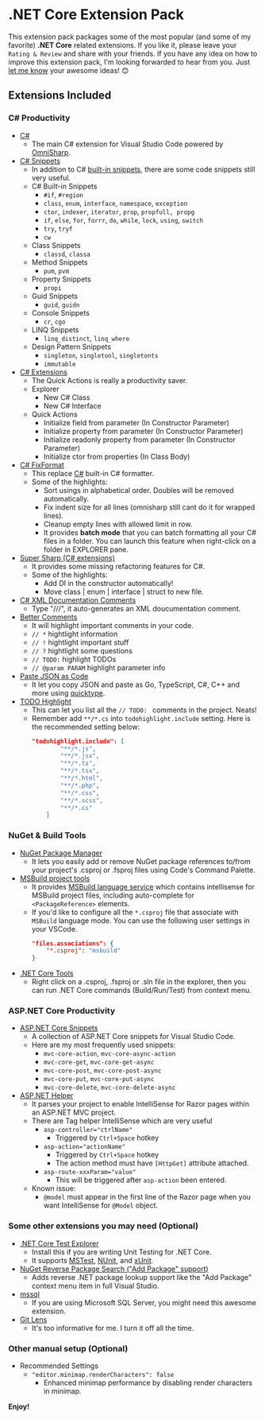 # .NET Core Extension Pack

This extension pack packages some of the most popular (and some of my favorite) **.NET Core** related extensions.  If you like it, please leave your `Rating & Review` and share with your friends.  If you have any idea on how to improve this extension pack, I'm looking forwarded to hear from you.  Just [let me know](https://github.com/doggy8088/netcore-extension-pack/issues) your awesome ideas! 😊

## Extensions Included

### C# Productivity

- [C#](https://marketplace.visualstudio.com/items?itemName=ms-vscode.csharp)
  - The main C# extension for Visual Studio Code powered by [OmniSharp](http://www.omnisharp.net).
- [C# Snippets](https://marketplace.visualstudio.com/items?itemName=jorgeserrano.vscode-csharp-snippets)
  - In addition to C# [built-in snippets](https://msdn.microsoft.com/en-us/library/z41h7fat.aspx), there are some code snippets still very useful.
  - C# Built-in Snippets
    - `#if`, `#region`
    - `class`, `enum`, `interface`, `namespace`, `exception`
    - `ctor`, `indexer`, `iterator`, `prop`, `propfull, propg`
    - `if`, `else`, `for`, `forrr`, `do`, `while`, `lock`, `using`, `switch`
    - `try`, `tryf`
    - `cw`
  - Class Snippets
    - `classd`, `classa`
  - Method Snippets
    - `pum`, `pvm`
  - Property Snippets
    - `propi`
  - Guid Snippets
    - `guid`, `guidn`
  - Console Snippets
    - `cr`, `cgo`
  - LINQ Snippets
    - `linq_distinct`, `linq_where`
  - Design Pattern Snippets
    - `singleton`, `singletonl`, `singletonts`
    - `immutable`
- [C# Extensions](https://marketplace.visualstudio.com/items?itemName=jchannon.csharpextensions)
  - The Quick Actions is really a productivity saver.
  - Explorer
    - New C# Class
    - New C# Interface
  - Quick Actions
    - Initialize field from parameter (In Constructor Parameter)
    - Initialize property from parameter (In Constructor Parameter)
    - Initialize readonly property from parameter (In Constructor Parameter)
    - Initialize ctor from properties (In Class Body)
- [C# FixFormat](https://marketplace.visualstudio.com/items?itemName=Leopotam.csharpfixformat)
  - This replace [C#](https://marketplace.visualstudio.com/items?itemName=ms-vscode.csharp) built-in C# formatter.
  - Some of the highlights:
    - Sort usings in alphabetical order. Doubles will be removed automatically.
    - Fix indent size for all lines (omnisharp still cant do it for wrapped lines).
    - Cleanup empty lines with allowed limit in row.
    - It provides **batch mode** that you can batch formatting all your C# files in a folder.  You can launch this feature when right-click on a folder in EXPLORER pane.
- [Super Sharp (C# extensions)](https://marketplace.visualstudio.com/items?itemName=craigthomas.supersharp)
  - It provides some missing refactoring features for C#.
  - Some of the highlights:
    - Add DI in the constructor automatically!
    - Move class | enum | interface | struct to new file.
- [C# XML Documentation Comments](https://marketplace.visualstudio.com/items?itemName=k--kato.docomment)
  - Type "///", it auto-generates an XML doucumentation comment.
- [Better Comments](https://marketplace.visualstudio.com/items?itemName=aaron-bond.better-comments)
  - It will highlight important comments in your code.
  - `// *` hightlight information
  - `// !` hightlight important stuff
  - `// ?` hightlight some questions
  - `// TODO:` highlight TODOs
  - `// @param PARAM` highlight parameter info
- [Paste JSON as Code](https://marketplace.visualstudio.com/items?itemName=quicktype.quicktype)
  - It let you copy JSON and paste as Go, TypeScript, C#, C++ and more using [quicktype](https://app.quicktype.io/#l=cs).
- [TODO Highlight](https://marketplace.visualstudio.com/items?itemName=wayou.vscode-todo-highlight)
  - This can let you list all the `// TODO: ` comments in the project. Neats!
  - Remember add `**/*.cs` into `todohighlight.include` setting.  Here is the recommended setting below:
    ```json
    "todohighlight.include": [
            "**/*.js",
            "**/*.jsx",
            "**/*.ts",
            "**/*.tsx",
            "**/*.html",
            "**/*.php",
            "**/*.css",
            "**/*.scss",
            "**/*.cs"
        ]
    ```

### NuGet & Build Tools

- [NuGet Package Manager](https://marketplace.visualstudio.com/items?itemName=jmrog.vscode-nuget-package-manager)
  - It lets you easily add or remove NuGet package references to/from your project's .csproj or .fsproj files using Code's Command Palette.
- [MSBuild project tools](https://marketplace.visualstudio.com/items?itemName=tintoy.msbuild-project-tools)
  - It provides [MSBuild language service](https://github.com/tintoy/msbuild-project-tools-server/) which contains intellisense for MSBuild project files, including auto-complete for `<PackageReference>` elements.
  - If you'd like to configure all the `*.csproj` file that associate with `MSBuild` language mode.  You can use the following user settings in your VSCode.
    ```json
    "files.associations": {
        "*.csproj": "msbuild"
    }
    ```
- [.NET Core Tools](https://marketplace.visualstudio.com/items?itemName=formulahendry.dotnet)
  - Right click on a .csproj, .fsproj or .sln file in the explorer, then you can run .NET Core commands (Build/Run/Test) from context menu.

### ASP.NET Core Productivity

- [ASP.NET Core Snippets](https://marketplace.visualstudio.com/items?itemName=rahulsahay.csharp-aspnetcore)
  - A collection of ASP.NET Core snippets for Visual Studio Code.
  - Here are my most frequently used snippets:
    - `mvc-core-action`, `mvc-core-async-action`
    - `mvc-core-get`, `mvc-core-get-async`
    - `mvc-core-post`, `mvc-core-post-async`
    - `mvc-core-put`, `mvc-core-put-async`
    - `mvc-core-delete`, `mvc-core-delete-async`
- [ASP.NET Helper](https://marketplace.visualstudio.com/items?itemName=schneiderpat.aspnet-helper)
  - It parses your project to enable IntelliSense for Razor pages within an ASP.NET MVC project.
  - There are Tag helper IntelliSense which are very useful
    - `asp-controller="ctrlName"`
      - Triggered by `Ctrl+Space` hotkey
    - `asp-action="actionName"`
      - Triggered by `Ctrl+Space` hotkey
      - The action method must have `[HttpGet]` attribute attached.
    - `asp-route-xxxParam="value"`
      - This will be triggered after `asp-action` been entered.
  - Known issue:
    - `@model` must appear in the first line of the Razor page when you want IntelliSense for `@Model` object.

### Some other extensions you may need (Optional)

- [.NET Core Test Explorer](https://marketplace.visualstudio.com/items?itemName=formulahendry.dotnet-test-explorer)
  - Install this if you are writing Unit Testing for .NET Core.
  - It supports [MSTest](https://en.wikipedia.org/wiki/Visual_Studio_Unit_Testing_Framework), [NUnit](http://nunit.org/), and [xUnit](https://xunit.github.io).
- [NuGet Reverse Package Search ("Add Package" support)](https://marketplace.visualstudio.com/items?itemName=jesschadwick.nuget-reverse-package-search)
  - Adds reverse .NET package lookup support like the "Add Package" context menu item in full Visual Studio.
- [mssql](https://marketplace.visualstudio.com/items?itemName=ms-mssql.mssql)
  - If you are using Microsoft SQL Server, you might need this awesome extension.
- [Git Lens](https://marketplace.visualstudio.com/items?itemName=eamodio.gitlens)
  - It's too informative for me.  I turn it off all the time.

### Other manual setup (Optional)

- Recommended Settings
  - `"editor.minimap.renderCharacters": false`
    - Enhanced minimap performance by disabling render characters in minimap.

**Enjoy!**
